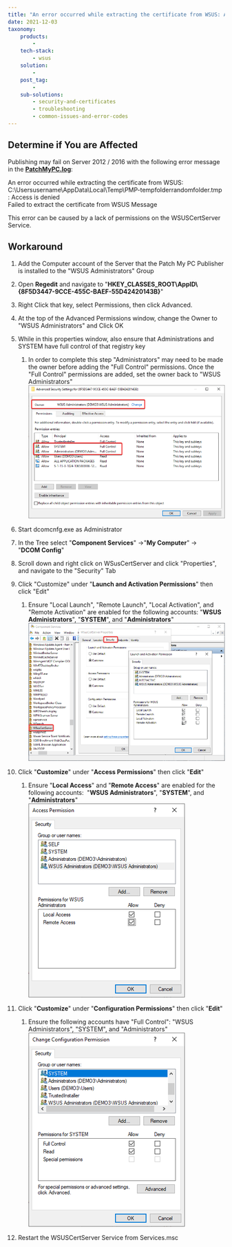 ```yaml
---
title: "An error occurred while extracting the certificate from WSUS: Access is denied"
date: 2021-12-03
taxonomy:
    products:
        - 
    tech-stack:
        - wsus
    solution:
        - 
    post_tag:
        - 
    sub-solutions:
        - security-and-certificates
        - troubleshooting
        - common-issues-and-error-codes
---
```


## Determine if You are Affected

Publishing may fail on Server 2012 / 2016 with the following error message in the **[PatchMyPC.log](/collecting-log-files-for-patch-my-pc-support#publishing-service-app-logs-intune)**:

An error occurred while extracting the certificate from WSUS: C:\\Usersusername\\AppData\\Local\\Temp\\PMP-tempfolderrandomfolder.tmp : Access is denied  
Failed to extract the certificate from WSUS Message

This error can be caused by a lack of permissions on the WSUSCertServer Service.

## Workaround

1. Add the Computer account of the Server that the Patch My PC Publisher is installed to the "WSUS Administrators" Group

3. Open **Regedit** and navigate to "**HKEY\_CLASSES\_ROOT\\AppID\\{8F5D3447-9CCE-455C-BAEF-55D42420143B}**"

5. Right Click that key, select Permissions, then click Advanced.

7. At the top of the Advanced Permissions window, change the Owner to "WSUS Administrators" and Click OK

9. While in this properties window, also ensure that Administrations and SYSTEM have full control of that registry key
    1. In order to complete this step "Administrators" may need to be made the owner before adding the "Full Control" permissions. Once the "Full Control" permissions are added, set the owner back to "WSUS Administrators"  
        ![Registry Key Permissions required to adjust DCOM permissions on WSusCertServer](/_images/RegistryKeyPermissions.png "Registry Key Permissions required to adjust DCOM permissions on WSusCertServer")
        

11. Start dcomcnfg.exe as Administrator

13. In the Tree select "**Component Services**" ->"**My Computer**" -> "**DCOM Config**"

15. Scroll down and right click on WSusCertServer and click "Properties", and navigate to the "Security" Tab

17. Click "Customize" under "**Launch and Activation Permissions**" then click "Edit"
     1. Ensure "Local Launch", "Remote Launch", "Local Activation", and "Remote Activation" are enabled for the following accounts: "**WSUS Administrators**", "**SYSTEM**", and "**Administrators**"  
         ![dcomcnfg Launch and activation permissions for WSusCertServer](/_images/dcomcnfglaunchandactivationpermissions.png "dcomcnfg Launch and activation permissions for WSusCertServer")
         

19. Click "**Customize**" under "**Access Permissions**" then click "**Edit**"
     1. Ensure "**Local Access**" and "**Remote Access**" are enabled for the following accounts:  "**WSUS Administrators**", "**SYSTEM**", and "**Administrators**"  
         ![dcomconf access permissions configuration](/_images/dcomcnfgaccesspermissions.png "dcomconf access permissions configuration")
         

21. Click "**Customize**" under "**Configuration Permissions**" then click "**Edit**"
     1. Ensure the following accounts have "Full Control": "WSUS Administrators", "SYSTEM", and "Administrators"  
         ![dcomcnfg Configuration Permissions](/_images/dcomcnfgconfigurationpermissions.png "dcomcnfg Configuration Permissions")
         

23. Restart the WSUSCertServer Service from Services.msc